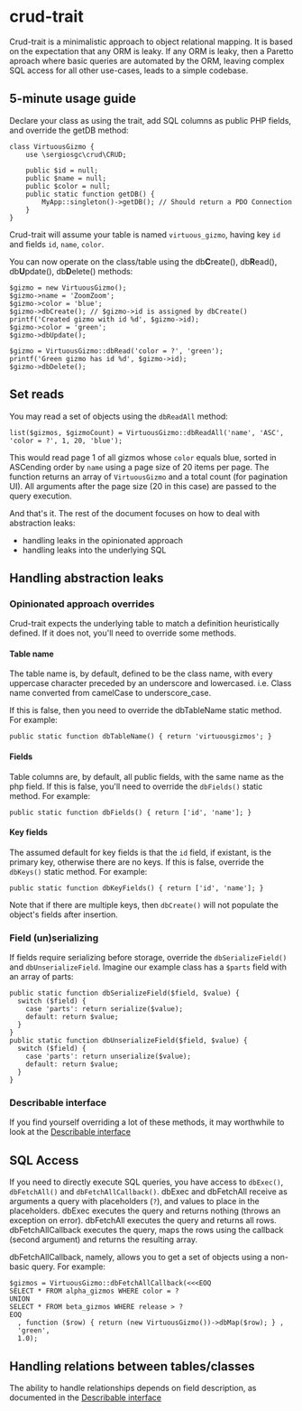 # crud-trait

Crud-trait is a minimalistic approach to object relational mapping. It is based on the expectation that any ORM is leaky. If any ORM is leaky, then a Paretto aproach where basic queries are automated by the ORM, leaving complex SQL access for all other use-cases, leads to a simple codebase.

## 5-minute usage guide

Declare your class as using the trait, add SQL columns as public PHP fields, and override the getDB method:

    class VirtuousGizmo {
        use \sergiosgc\crud\CRUD;
        
        public $id = null;
        public $name = null;
        public $color = null;
        public static function getDB() {
            MyApp::singleton()->getDB(); // Should return a PDO Connection
        }
    }

Crud-trait will assume your table is named `virtuous_gizmo`, having key `id` and fields `id`, `name`, `color`.

You can now operate on the class/table using the db**C**reate(), db**R**ead(), db**U**pdate(), db**D**elete() methods:

    $gizmo = new VirtuousGizmo();
    $gizmo->name = 'ZoomZoom';
    $gizmo->color = 'blue';
    $gizmo->dbCreate(); // $gizmo->id is assigned by dbCreate()
    printf('Created gizmo with id %d', $gizmo->id);
    $gizmo->color = 'green';
    $gizmo->dbUpdate();
    
    $gizmo = VirtuousGizmo::dbRead('color = ?', 'green');
    printf('Green gizmo has id %d', $gizmo->id);
    $gizmo->dbDelete();
    
## Set reads

You may read a set of objects using the `dbReadAll` method:

    list($gizmos, $gizmoCount) = VirtuousGizmo::dbReadAll('name', 'ASC', 'color = ?', 1, 20, 'blue');
    
This would read page 1 of all gizmos whose `color` equals blue, sorted in ASCending order by `name` using a page size of 20 items per page. The function returns an array of `VirtuousGizmo` and a total count (for pagination UI). All arguments after the page size (20 in this case) are passed to the query execution.
    

And that's it. The rest of the document focuses on how to deal with abstraction leaks: 
* handling leaks in the opinionated approach
* handling leaks into the underlying SQL

## Handling abstraction leaks

### Opinionated approach overrides

Crud-trait expects the underlying table to match a definition heuristically defined. If it does not, you'll need to override some methods.

#### Table name

The table name is, by default, defined to be the class name, with every uppercase character preceded by an underscore and lowercased. i.e. Class name converted from camelCase to underscore_case.

If this is false, then you need to override the dbTableName static method. For example:

    public static function dbTableName() { return 'virtuousgizmos'; }
    
#### Fields

Table columns are, by default, all public fields, with the same name as the php field. If this is false, you'll need to override the `dbFields()` static method. For example:

    public static function dbFields() { return ['id', 'name']; }
    
#### Key fields

The assumed default for key fields is that the `id` field, if existant, is the primary key, otherwise there are no keys. If this is false, override the `dbKeys()` static method. For example:

    public static function dbKeyFields() { return ['id', 'name']; }
    
Note that if there are multiple keys, then `dbCreate()` will not populate the object's fields after insertion.

### Field (un)serializing

If fields require serializing before storage, override the `dbSerializeField()` and `dbUnserializeField`. Imagine our example class has a `$parts` field with an array of parts: 

    public static function dbSerializeField($field, $value) {
      switch ($field) {
        case 'parts': return serialize($value);
        default: return $value;
      }
    }
    public static function dbUnserializeField($field, $value) {
      switch ($field) {
        case 'parts': return unserialize($value);
        default: return $value;
      }
    }

### Describable interface

If you find yourself overriding a lot of these methods, it may worthwhile to look at the [Describable interface](docs/Describable.md)

## SQL Access

If you need to directly execute SQL queries, you have access to `dbExec()`, `dbFetchAll()` and `dbFetchAllCallback()`. dbExec and dbFetchAll receive as arguments a query with placeholders (`?`), and values to place in the placeholders. dbExec executes the query and returns nothing (throws an exception on error). dbFetchAll executes the query and returns all rows. dbFetchAllCallback executes the query, maps the rows using the callback (second argument) and returns the resulting array.

dbFetchAllCallback, namely, allows you to get a set of objects using a non-basic query. For example:

    $gizmos = VirtuousGizmo::dbFetchAllCallback(<<<EOQ
    SELECT * FROM alpha_gizmos WHERE color = ?
    UNION
    SELECT * FROM beta_gizmos WHERE release > ?
    EOQ
      , function ($row) { return (new VirtuousGizmo())->dbMap($row); } ,
      'green', 
      1.0);

## Handling relations between tables/classes

The ability to handle relationships depends on field description, as documented in the [Describable interface](docs/Describable.md)
